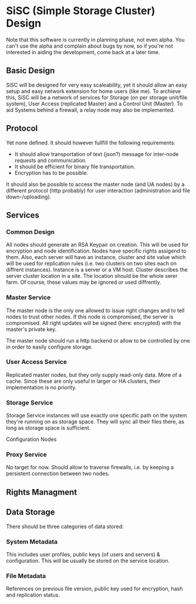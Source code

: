 # SiSC (Simple Storage Cluster) Design

Note that this software is currently in planning phase, not even alpha. You can't use the alpha and complain about bugs by now, so if you're not interested in aiding the development, come back at a later time.

## Basic Design

SiSC will be designed for very easy scaleability, yet it should allow an easy setup and easy network extension for home users (like me). To archieve this, SiSC will be a network of services for Storage (on per storage unit/file system), User Access (replicated Master) and a Control Unit (Master). To aid Systems behind a firewall, a relay node may also be implemented.

## Protocol

Yet none defined. It should however fullfill the following requirements:
- It should allow transportation of text (json?) message for inter-node requests and communication.
- It should be efficient for binary file transportation.
- Encryption has to be possible.

It should also be possible to access the master node (and UA nodes) by a different protocol (http probably) for user interaction (administration and file down-/uploading).

## Services

### Common Design

All nodes should generate an RSA Keypair on creation. This will be used for encryption and node identification. Nodes have specific rights assigend to them. Also, each server will have an instance, cluster and site value which will be used for replication rules (i.e. two clusters on two sites each on diffrent instances). Instance is a server or a VM host. Cluster describes the server cluster location in a site. The location should be the whole serer farm. Of course, these values may be ignored or used diffrently.

### Master Service

The master node is the only one allowed to issue right changes and to tell nodes to trust other nodes. If this node is compromised, the server is compromised. All right updates will be signed (here: encrypted) with the master's private key.

The master node should run a http backend or allow to be controlled by one in order to easily configure storage.

### User Access Service

Replicated master nodes, but they only supply read-only data. More of a cache. Since these are only useful in larger or HA clusters, their implementation is no priority.

### Storage Service

Storage Service instances will use exactly one specific path on the system they're running on as storage space. They will sync all their files there, as long as storage space is sufficient.

Configuration Nodes 

### Proxy Service

No target for now. Should allow to traverse firewalls, i.e. by keeping a persistent connection between two nodes.

## Rights Managment

## Data Storage

There should be three categories of data stored:

### System Metadata

This includes user profiles, public keys (of users and servers) & configuration. This will be usually be stored on the service location.

### File Metadata

References on previous file version, public key used for encryption, hash and replication status.
